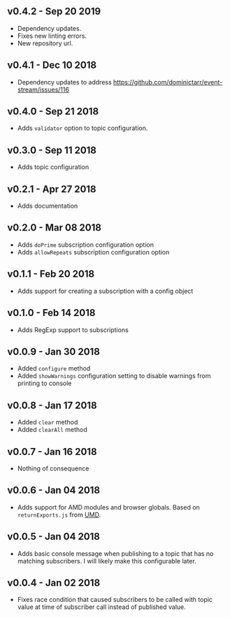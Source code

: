 ## v0.4.2 - Sep 20 2019
  + Dependency updates.
  + Fixes new linting errors.
  + New repository url.

## v0.4.1 - Dec 10 2018
  + Dependency updates to address https://github.com/dominictarr/event-stream/issues/116

## v0.4.0 - Sep 21 2018
  + Adds `validator` option to topic configuration.

## v0.3.0 - Sep 11 2018
  + Adds topic configuration

## v0.2.1 - Apr 27 2018
  + Adds documentation

## v0.2.0 - Mar 08 2018
  + Adds `doPrime` subscription configuration option
  + Adds `allowRepeats` subscription configuration option

## v0.1.1 - Feb 20 2018
  + Adds support for creating a subscription with a config object

## v0.1.0 - Feb 14 2018
  + Adds RegExp support to subscriptions

## v0.0.9 - Jan 30 2018
  + Added `configure` method
  + Added `showWarnings` configuration setting to disable warnings from printing to console

## v0.0.8 - Jan 17 2018
  + Added `clear` method
  + Added `clearAll` method

## v0.0.7 - Jan 16 2018
  + Nothing of consequence

## v0.0.6 - Jan 04 2018
  + Adds support for AMD modules and browser globals.  Based on `returnExports.js` from [UMD](https://github.com/umdjs/umd).

## v0.0.5 - Jan 04 2018
  + Adds basic console message when publishing to a topic that has no matching subscribers.  I will likely make this configurable later.

## v0.0.4 - Jan 02 2018
  + Fixes race condition that caused subscribers to be called with topic value at time of subscriber call instead of published value.

